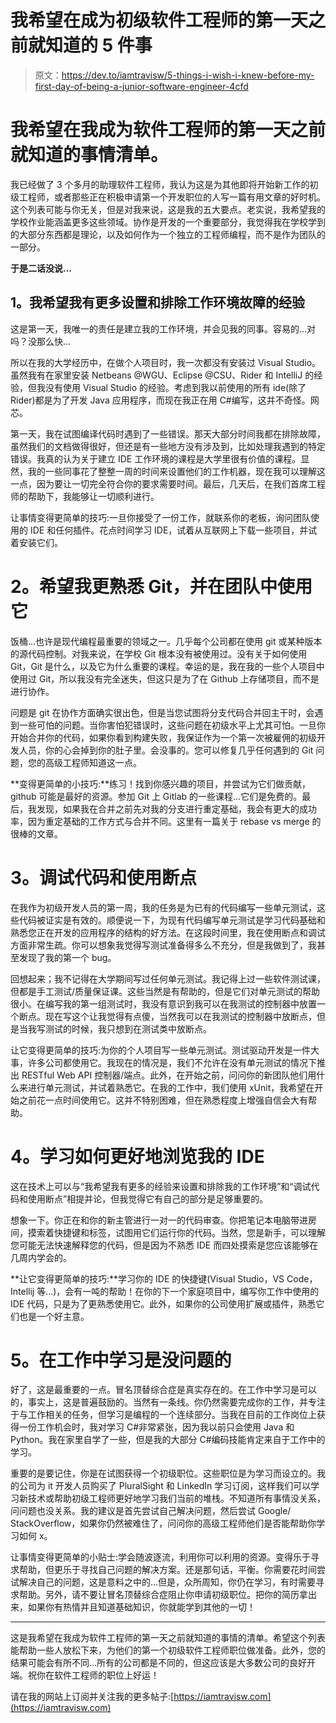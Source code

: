 # 我希望在成为初级软件工程师的第一天之前就知道的 5 件事

> 原文：<https://dev.to/iamtravisw/5-things-i-wish-i-knew-before-my-first-day-of-being-a-junior-software-engineer-4cfd>

# 我希望在我成为软件工程师的第一天之前就知道的事情清单。

我已经做了 3 个多月的助理软件工程师，我认为这是为其他即将开始新工作的初级工程师，或者那些正在积极申请第一个开发职位的人写一篇有用文章的好时机。这个列表可能与你无关，但是对我来说，这是我的五大要点。老实说，我希望我的学校作业能涵盖更多这些领域。协作是开发的一个重要部分，我觉得我在学校学到的大部分东西都是理论，以及如何作为一个独立的工程师编程，而不是作为团队的一部分。

**于是二话没说...**

## 1。我希望我有更多设置和排除工作环境故障的经验

这是第一天，我唯一的责任是建立我的工作环境，并会见我的同事。容易的...对吗？没那么快...

所以在我的大学经历中，在做个人项目时，我一次都没有安装过 Visual Studio。虽然我有在家里安装 Netbeans @WGU、Eclipse @CSU、Rider 和 IntelliJ 的经验，但我没有使用 Visual Studio 的经验。考虑到我以前使用的所有 ide(除了 Rider)都是为了开发 Java 应用程序，而现在我正在用 C#编写，这并不奇怪。网芯。

第一天，我在试图编译代码时遇到了一些错误。那天大部分时间我都在排除故障，虽然我们的文档做得很好，但还是有一些地方没有涉及到，比如处理我遇到的特定错误。我真的认为关于建立 IDE 工作环境的课程是大学里很有价值的课程。显然，我的一些同事花了整整一周的时间来设置他们的工作机器，现在我可以理解这一点，因为要让一切完全符合你的要求需要时间。最后，几天后，在我们首席工程师的帮助下，我能够让一切顺利进行。

让事情变得更简单的技巧:一旦你接受了一份工作，就联系你的老板，询问团队使用的 IDE 和任何插件。花点时间学习 IDE，试着从互联网上下载一些项目，并试着安装它们。

# 2。希望我更熟悉 Git，并在团队中使用它

饭桶...也许是现代编程最重要的领域之一。几乎每个公司都在使用 git 或某种版本的源代码控制。对我来说，在学校 Git 根本没有被使用过。没有关于如何使用 Git，Git 是什么，以及它为什么重要的课程。幸运的是，我在我的一些个人项目中使用过 Git，所以我没有完全迷失，但这只是为了在 Github 上存储项目，而不是进行协作。

问题是 git 在协作方面确实很出色，但是当您试图将分支代码合并回主干时，会遇到一些可怕的问题。当你害怕犯错误时，这些问题在初级水平上尤其可怕。一旦你开始合并你的代码，如果你看到构建失败，我保证作为一个第一次被雇佣的初级开发人员，你的心会掉到你的肚子里。会没事的。您可以修复几乎任何遇到的 Git 问题，您的高级工程师知道这一点。

**变得更简单的小技巧:**练习！找到你感兴趣的项目，并尝试为它们做贡献，github 可能是最好的资源。参加 Git 上 Gitlab 的一些课程...它们是免费的。最后，我发现，如果我在合并之前先对我的分支进行重定基础，我会有更大的成功率，因为重定基础的工作方式与合并不同。这里有一篇关于 rebase vs merge 的很棒的文章。

# 3。调试代码和使用断点

在我作为初级开发人员的第一周，我的任务是为已有的代码编写一些单元测试，这些代码被证实是有效的。顺便说一下，为现有代码编写单元测试是学习代码基础和熟悉您正在开发的应用程序的结构的好方法。在这段时间里，我在使用断点和调试方面非常生疏。你可以想象我觉得写测试准备得多么不充分，但是我做到了，我甚至发现了我的第一个 bug。

回想起来；我不记得在大学期间写过任何单元测试。我记得上过一些软件测试课，但都是手工测试/质量保证课。这些当然是有帮助的，但是它们对单元测试的帮助很小。在编写我的第一组测试时，我没有意识到我可以在我测试的控制器中放置一个断点。现在写这个让我觉得有点傻，当然我可以在我测试的控制器中放断点，但是当我写测试的时候，我只想到在测试类中放断点。

让它变得更简单的技巧:为你的个人项目写一些单元测试。测试驱动开发是一件大事，许多公司都使用它。我现在的情况是，我们不允许在没有单元测试的情况下推出 RESTful Web API 控制器/端点。此外，在开始之前，问问你的新团队他们用什么来进行单元测试，并试着熟悉它。在我的工作中，我们使用 xUnit，我希望在开始之前花一点时间使用它。这并不特别困难，但在熟悉程度上增强自信会大有帮助。

# 4。学习如何更好地浏览我的 IDE

这在技术上可以与“我希望我有更多的经验来设置和排除我的工作环境”和“调试代码和使用断点”相提并论，但我觉得它有自己的部分是足够重要的。

想象一下。你正在和你的新主管进行一对一的代码审查。你把笔记本电脑带进房间，摸索着快捷键和标签，试图用它们运行你的代码。当然，您是新手，可以理解您可能无法快速解释您的代码，但是因为不熟悉 IDE 而四处摸索是您应该能够在几周内学会的。

**让它变得更简单的技巧:**学习你的 IDE 的快捷键(Visual Studio，VS Code，Intellij 等...)，会有一吨的帮助！在你的下一个家庭项目中，编写你工作中使用的 IDE 代码，只是为了更熟悉使用它。此外，如果你的公司使用扩展或插件，熟悉它们也是一个好主意。

# 5。在工作中学习是没问题的

好了，这是最重要的一点。冒名顶替综合症是真实存在的。在工作中学习是可以的，事实上，这是普遍鼓励的。当然有一条线。你仍然需要完成你的工作，并专注于与工作相关的任务，但学习是编程的一个连续部分。当我在目前的工作岗位上获得一份工作机会时，我对学习 C#非常紧张，因为我以前只会使用 Java 和 Python。我在家里自学了一些，但是我的大部分 C#编码技能肯定来自于工作中的学习。

重要的是要记住，你是在试图获得一个初级职位。这些职位是为学习而设立的。我的公司为 it 开发人员购买了 PluralSight 和 LinkedIn 学习订阅，这样我们可以学习新技术或帮助初级工程师更好地学习我们当前的堆栈。不知道所有事情没关系，问问题也没关系。我的建议是首先尝试自己解决问题，然后尝试 Google/ StackOverflow，如果你仍然被难住了，问问你的高级工程师他们是否能帮助你学习如何 x。

让事情变得更简单的小贴士:学会随波逐流，利用你可以利用的资源。变得乐于寻求帮助，但更乐于寻找自己问题的解决方案。还是那句话，平衡。你需要花时间尝试解决自己的问题，这是意料之中的...但是，众所周知，你仍在学习，有时需要寻求帮助。另外，请不要让冒名顶替综合症阻止你申请初级职位。把你的简历拿出来，如果你有热情并且知道基础知识，你就能学到其他的一切！

* * *

这是我希望在我成为软件工程师的第一天之前就知道的事情的清单。希望这个列表能帮助一些人放松下来，为他们的第一个初级软件工程师职位做准备。此外，您的结果可能会有所不同...所有的公司都是不同的，但这应该是大多数公司的良好开端。祝你在软件工程师的职位上好运！

请在我的网站上订阅并关注我的更多帖子:[https://iamtravisw.com](https://iamtravisw.com)